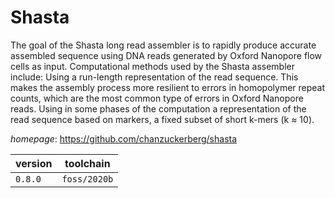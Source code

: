 # Shasta

The goal of the Shasta long read assembler is to rapidly produce accurate assembled sequence using DNA reads generated by Oxford Nanopore flow cells as input. Computational methods used by the Shasta assembler include: Using a run-length representation of the read sequence. This makes the assembly process more resilient to errors in homopolymer repeat counts, which are the most common type of errors in Oxford Nanopore reads. Using in some phases of the computation a representation of the read sequence based on markers, a fixed subset of short k-mers (k ≈ 10).

*homepage*: <https://github.com/chanzuckerberg/shasta>

version | toolchain
--------|----------
``0.8.0`` | ``foss/2020b``
